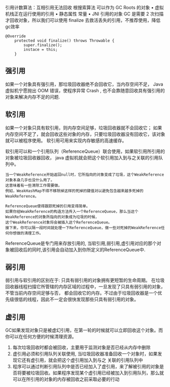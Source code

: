 引用计数算法：互相引用无法回收
根搜索算法
可以作为 GC Roots 的对象
• 虚拟机栈正在运行使用的引用
• 静态属性 常量
• JNI 引用的对象
GC 是需要 2 次扫描才回收对象，所以我们可以使用 finalize 去救活丢失的引用，不推荐使用，降低gc效率

```
@Override
    protected void finalize() throws Throwable {
        super.finalize();
        instace = this;
    }
```

## 强引用

如果一个对象具有强引用，那垃圾回收器绝不会回收它，当内存空间不足， Java 虚拟机宁愿抛出 OOM 错误，使程序异常 Crash ,
也不会靠随意回收具有强引用的对象来解决内存不足的问题.

## 软引用

如果一个对象只具有软引用，则内存空间足够，垃圾回收器就不会回收它；
如果内存空间不足了，就会回收这些对象的内存，只要垃圾回收器没有回收它，该对象就可以被程序使用。
软引用可用来实现内存敏感的高速缓存。

软引用可以和一个引用队列（ReferenceQueue）联合使用，如果软引用所引用的对象被垃圾回收器回收，
java 虚拟机就会把这个软引用加入到与之关联的引用队列中。

```
当一个WeakReference开始返回null时，它所指向的对象变成了垃圾，这个WeakReference对象本身几乎也没什么用了。
这意味着有一些清除工作需要做。
例如，WeakHashMap不得不移除掉这样的死掉的键值对以避免包含越来越多死掉的WeakReference。

ReferenceQueue使得跟踪死掉的引用变得简单。
如果你给WeakReference的构造方法传入一个ReferenceQueue，那么当这个WeakReference的对象所指向的对象成为垃圾的时候，
这个WeakReference对象将会被插入这个ReferenceQueue。
接下来，你可以隔一段时间就处理一下ReferenceQueue，做一些对死掉的WeakReference任何你想做的清理工作。
```

ReferenceQueue是专门用来存放引用的, 当软引用,弱引用,虚引用对应的那个对象被回收后的同时,该引用会自动加入到你所定义的ReferenceQueue中.

## 弱引用

弱引用与软引用的区别在于: 只具有弱引用的对象拥有更短暂的生命周期。
在垃圾回收器线程扫描它所管辖的内存区域的过程中，一旦发现了只具有弱引用的对象，不管当前内存空间足够与否，
都会回收它的内存。不过由于垃圾回收器是一个优先级很低的线程，因此不一定会很快发现那些只具有弱引用的对象。

## 虚引用

GC如果发现对象只是被虚幻引用，在第一轮的时候就可以立即回收这个对象。而你可以在任何方便的时候清理资源。

1. 每次垃圾回收时都会被回收，主要用于监测对象是否已经从内存中删除
2. 虚引用必须和引用队列关联使用, 当垃圾回收器准备回收一个对象时，如果发现它还有虚引用，就会把这个虚引用加入到与之 关联的引用队列中
3. 程序可以通过判断引用队列中是否已经加入了虚引用，来了解被引用的对象是否将要被垃圾回收。如果程序发现某个虚引用已经被加入到引用队列，那么就可以在所引用的对象的内存被回收之前采取必要的行动

